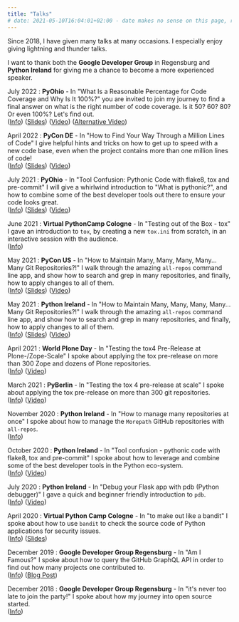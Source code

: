 ```yaml
---
title: "Talks"
# date: 2021-05-10T16:04:01+02:00 - date makes no sense on this page, right?
---
```


Since 2018, I have given many talks at many occasions.
I especially enjoy giving lightning and thunder talks.

I want to thank both the **Google Developer Group** in Regensburg and
**Python Ireland** for giving me a chance to become a more experienced speaker.

July 2022
: **PyOhio** - In "What Is a Reasonable Percentage for Code Coverage and Why Is
  It 100%?" you are invited to join my journey to find a final answer on what is
  the right number of code coverage. Is it 50? 60? 80? Or even 100%? Let's find
  out.  
  ([Info](https://www.pyohio.org/2022/program/talks/what-is-a-reasonable-percentage-for-code-coverage-and-why-is-it-100))
  ([Slides](/data/percentage.of.code.coverage.pdf))
  ([Video](https://www.youtube.com/watch?v=C1hO0naoU8I))
  ([Alternative Video](https://www.youtube.com/watch?v=9AsOOd3fg2s))


April 2022
: **PyCon DE** - In "How to Find Your Way Through a Million Lines of Code" I
  give helpful hints and tricks on how to get up to speed with a new code base,
  even when the project contains more than one million lines of code!  
  ([Info](https://2022.pycon.de/program/WHVGAX/))
  ([Slides](/data/million.lines.of.code.pdf))
  ([Video](https://www.youtube.com/watch?v=5nRW3KNgpls))

July 2021
: **PyOhio** - In "Tool Confusion: Pythonic Code with flake8, tox and pre-commit"
  I will give a whirlwind introduction to "What is pythonic?", and how to combine some of
  the best developer tools out there to ensure your code looks great.  
  ([Info](https://www.pyohio.org/2021/program/talks/tool-confusion-pythonic-code-with-flake8-tox-and-pre-commit))
  ([Slides](/data/tool.confusion.slides.pdf))
  ([Video](https://www.youtube.com/watch?v=OnM3KuE7MQM))

June 2021
: **Virtual PythonCamp Cologne** - In "Testing out of the Box - tox"
  I gave an introduction to `tox`, by creating a new `tox.ini` from scratch,
  in an interactive session with the audience.  
  ([Info](https://barcamps.eu/pycampcologne2021/))

May 2021
: **PyCon US** - In "How to Maintain Many, Many, Many, Many... Many Git Repositories?!"
  I walk through the amazing `all-repos` command line app, and show how to search and grep
  in many repositories, and finally, how to apply changes to all of them.  
  ([Info](https://us.pycon.org/2021/events/lightning-talks/))
  ([Slides](/data/many.many.repos.slides.pdf))
  ([Video](https://youtu.be/5zEn3Jta2Dg?t=2040))

May 2021
: **Python Ireland** - In "How to Maintain Many, Many, Many, Many... Many Git Repositories?!"
  I walk through the amazing `all-repos` command line app, and show how to search and grep
  in many repositories, and finally, how to apply changes to all of them.  
  ([Info](https://www.meetup.com/pythonireland/events/kqwjvrycchbqb/))
  ([Slides](/data/many.many.repos.slides.pdf))
  ([Video](https://www.youtube.com/watch?v=9ZkjNJpUSlY))

April 2021
: **World Plone Day** - In "Testing the tox4 Pre-Release at Plone-/Zope-Scale" I spoke about
  applying the tox pre-release on more than 300 Zope and dozens of Plone repositories.  
  ([Info](https://plone.org/events/wpd))
  ([Video](https://www.youtube.com/watch?v=P6h0hAdZaco))

March 2021
: **PyBerlin** - In "Testing the tox 4 pre-release at scale" I spoke about applying the tox
  pre-release on more than 300 git repositories.  
  ([Info](https://www.meetup.com/en-AU/PyBerlin/events/276414850/))
  ([Video](https://www.youtube.com/watch?v=d3rDDDjKu1M&t=2051s))

November 2020
: **Python Ireland** - In "How to manage many repositories at once" I spoke about how to
  manage the `Morepath` GitHub repositories with `all-repos`.  
  ([Info](https://www.meetup.com/en-AU/pythonireland/events/kqwjvrybcpbpb/))

October 2020
: **Python Ireland** - In "Tool confusion - pythonic code with flake8, tox and pre-commit"
  I spoke about how to leverage and combine some of the best developer tools in the Python eco-system.  
  ([Info](https://www.meetup.com/en-AU/pythonireland/events/kqwjvrybcnbsb/))
  ([Video](https://www.youtube.com/watch?v=8iqhNbDHC-c))

July 2020
: **Python Ireland** - In "Debug your Flask app with pdb (Python debugger)" I gave a quick
  and beginner friendly introduction to `pdb`.  
  ([Info](https://www.meetup.com/en-AU/pythonireland/events/271602841/))
  ([Video](https://www.youtube.com/watch?v=Fxkco-gS4S8))

April 2020
: **Virtual Python Camp Cologne** - In "to make out like a bandit" I spoke about
  how to use `bandit` to check the source code of Python applications for security issues.  
  ([Info](https://barcamps.eu/pycampcologne2020/))
  ([Slides](/data/bandit.slides.pdf))

December 2019
: **Google Developer Group Regensburg** - In "Am I Famous?" I spoke about how to query the GitHub 
  GraphQL API in order to
  find out how many projects one contributed to.  
  ([Info](https://www.meetup.com/de-DE/Mobile-Stammtisch-GDG-Regensburg/events/257156080/))
  ([Blog Post](https://jugmac00.github.io/blog/am-i-famous/))

December 2018
: **Google Developer Group Regensburg** - In "it's never too late to join the party!"
  I spoke about how my journey into open source started.  
  ([Info](https://www.meetup.com/de-DE/Mobile-Stammtisch-GDG-Regensburg/events/257156080/))
